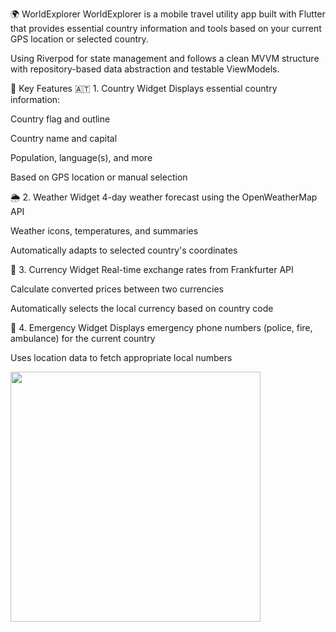 🌍 WorldExplorer
WorldExplorer is a mobile travel utility app built with Flutter that provides essential country information and tools based on your current GPS location or selected country.

Using Riverpod for state management and follows a clean MVVM structure with repository-based data abstraction and testable ViewModels.

🧩 Key Features
🇦🇹 1. Country Widget
Displays essential country information:

Country flag and outline

Country name and capital

Population, language(s), and more

Based on GPS location or manual selection

🌦️ 2. Weather Widget
4-day weather forecast using the OpenWeatherMap API

Weather icons, temperatures, and summaries

Automatically adapts to selected country's coordinates

💱 3. Currency Widget
Real-time exchange rates from Frankfurter API

Calculate converted prices between two currencies

Automatically selects the local currency based on country code

🚨 4. Emergency Widget
Displays emergency phone numbers (police, fire, ambulance) for the current country

Uses location data to fetch appropriate local numbers

<img src="docs/world_explorer.gif" width="400"/>
